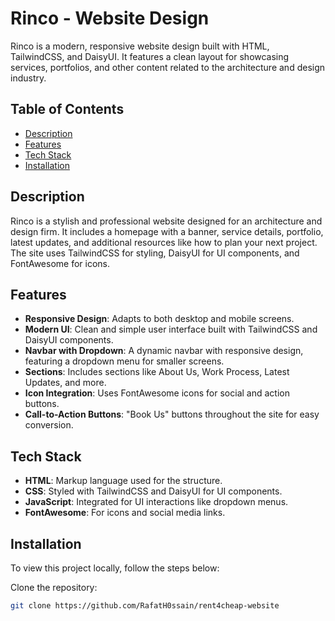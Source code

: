 # Rinco - Website Design

Rinco is a modern, responsive website design built with HTML, TailwindCSS, and DaisyUI. It features a clean layout for showcasing services, portfolios, and other content related to the architecture and design industry.

## Table of Contents

- [Description](#description)
- [Features](#features)
- [Tech Stack](#tech-stack)
- [Installation](#installation)

## Description

Rinco is a stylish and professional website designed for an architecture and design firm. It includes a homepage with a banner, service details, portfolio, latest updates, and additional resources like how to plan your next project. The site uses TailwindCSS for styling, DaisyUI for UI components, and FontAwesome for icons.

## Features

- **Responsive Design**: Adapts to both desktop and mobile screens.
- **Modern UI**: Clean and simple user interface built with TailwindCSS and DaisyUI components.
- **Navbar with Dropdown**: A dynamic navbar with responsive design, featuring a dropdown menu for smaller screens.
- **Sections**: Includes sections like About Us, Work Process, Latest Updates, and more.
- **Icon Integration**: Uses FontAwesome icons for social and action buttons.
- **Call-to-Action Buttons**: "Book Us" buttons throughout the site for easy conversion.

## Tech Stack

- **HTML**: Markup language used for the structure.
- **CSS**: Styled with TailwindCSS and DaisyUI for UI components.
- **JavaScript**: Integrated for UI interactions like dropdown menus.
- **FontAwesome**: For icons and social media links.

## Installation

To view this project locally, follow the steps below:

 Clone the repository:
   ```bash
   git clone https://github.com/RafatH0ssain/rent4cheap-website
